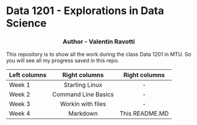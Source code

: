 # Data 1201 - Explorations in Data Science
<h3 align="center">Author - Valentin Ravotti</h3>

This repository is to show all the work during the class Data 1201 in MTU. So you will see all my progress saved in this repo.

| Left columns  | Right columns | Right columns |
| ------------- |:-------------:|:-------------:|
| Week 1  | Starting Linux | -     |
| Week 2  | Command Line Basics     | -     |
| Week 3  | Workin with files     | -     |
| Week 4  | Markdown   | This README.MD     |
  
  
